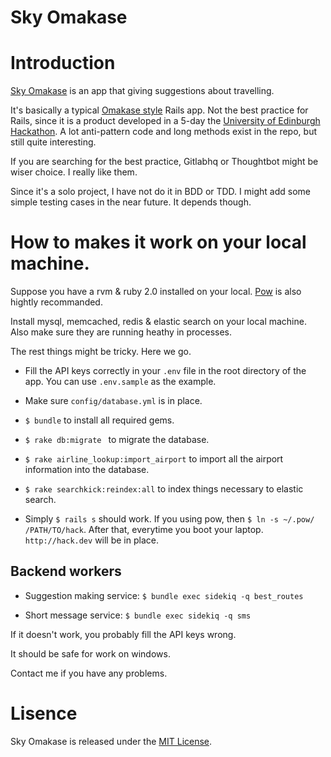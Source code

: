 Sky Omakase
====

# Introduction
[Sky Omakase](http://hack.jaxihjk.me) is an app that giving suggestions about travelling.

It's basically a typical [Omakase style](http://david.heinemeierhansson.com/2012/rails-is-omakase.html) Rails app. Not the best practice for Rails, since it is a product developed in a 5-day the [University of Edinburgh Hackathon](https://comp-soc.com/ilwhack/page/home). A lot anti-pattern code and long methods exist in the repo, but still quite interesting.

If you are searching for the best practice, Gitlabhq or Thoughtbot might be wiser choice. I really like them.

Since it's a solo project, I have not do it in BDD or TDD. I might add some simple testing cases in the near future. It depends though.

# How to makes it work on your local machine.

Suppose you have a rvm & ruby 2.0 installed on your local. [Pow](http://pow.cx/) is also hightly recommanded.

Install mysql, memcached, redis & elastic search on your local machine. Also make sure they are running heathy in processes.

The rest things might be tricky. Here we go.

- Fill the API keys correctly in your ```.env``` file in the root directory of the app. You can use ```.env.sample``` as the example.

- Make sure ```config/database.yml``` is in place.

- ```$ bundle``` to install all required gems.

- ```$ rake db:migrate ``` to migrate the database.

- ```$ rake airline_lookup:import_airport``` to import all the airport information into the database.


- ```$ rake searchkick:reindex:all``` to index things necessary to elastic search.

- Simply ```$ rails s``` should work. If you using pow, then ```$ ln -s ~/.pow/ /PATH/TO/hack```. After that, everytime you boot your laptop. ```http://hack.dev``` will be in place.

## Backend workers

- Suggestion making service: ```$ bundle exec sidekiq -q best_routes```

- Short message service: ```$ bundle exec sidekiq -q sms```

If it doesn't work, you probably fill the API keys wrong.

It should be safe for work on windows. 

Contact me if you have any problems.

# Lisence

Sky Omakase is released under the [MIT License](http://opensource.org/licenses/MIT).